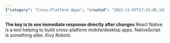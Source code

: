 ```yaml
---
{"category": "Cross-Platform Apps", "created": "2022-11-07T17:31:05.543Z", "date": "2022-11-07 17:31:05", "description": "React Native is a popular tool for creating cross-platform mobile and desktop apps, offering real-time feedback to developers as they make changes. Similar tools in the market include NativeScript, Kivy, and Roboto.", "modified": "2022-11-07T17:37:38.601Z", "tags": ["react native", "cross-platform development", "mobile apps", "desktop apps", "development tools", "NativeScript", "Kivy", "Roboto"], "title": "React Native"}
---
```

**The key is to see immediate response directly after changes**
React Native is a tool helping to build cross-platform mobile/desktop apps.
NativeScript is something alike.
Kivy Roboto